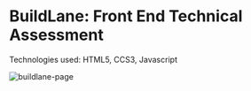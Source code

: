 # BuildLane: Front End Technical Assessment

Technologies used: HTML5, CCS3, Javascript

![buildlane-page](./buildlane-page.gif)